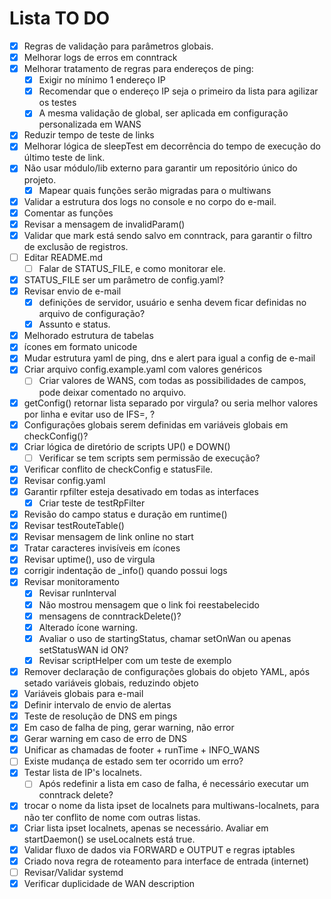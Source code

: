 # Lista TO DO

- [x] Regras de validação para parâmetros globais.
- [x] Melhorar logs de erros em conntrack
- [x] Melhorar tratamento de regras para endereços de ping:
  - [x] Exigir no mínimo 1 endereço IP
  - [x] Recomendar que o endereço IP seja o primeiro da lista para agilizar os testes
  - [x] A mesma validação de global, ser aplicada em configuração personalizada em WANS
- [x] Reduzir tempo de teste de links
- [x] Melhorar lógica de sleepTest em decorrência do tempo de execução do último teste de link.
- [x] Não usar módulo/lib externo para garantir um repositório único do projeto.
  - [x] Mapear quais funções serão migradas para o multiwans
- [x] Validar a estrutura dos logs no console e no corpo do e-mail.
- [x] Comentar as funções
- [x] Revisar a mensagem de invalidParam()
- [x] Validar que mark está sendo salvo em conntrack, para garantir o filtro de exclusão de registros.
- [ ] Editar README.md
  - [ ] Falar de STATUS_FILE, e como monitorar ele.
- [x] STATUS_FILE ser um parâmetro de config.yaml?
- [x] Revisar envio de e-mail
  - [x] definições de servidor, usuário e senha devem ficar definidas no arquivo de configuração?
  - [x] Assunto e status.
- [x] Melhorado estrutura de tabelas
- [x] ícones em formato unicode
- [x] Mudar estrutura yaml de ping, dns e alert para igual a config de e-mail
- [x] Criar arquivo config.example.yaml com valores genéricos
  - [ ] Criar valores de WANS, com todas as possibilidades de campos, pode deixar comentado no arquivo.
- [x] getConfig() retornar lista separado por virgula? ou seria melhor valores por linha e evitar uso de IFS=, ?
- [x] Configurações globais serem definidas em variáveis globais em checkConfig()?
- [x] Criar lógica de diretório de scripts UP() e DOWN()
  - [ ] Verificar se tem scripts sem permissão de execução?
- [x] Verificar conflito de checkConfig e statusFile.
- [x] Revisar config.yaml
- [x] Garantir rpfilter esteja desativado em todas as interfaces
  - [x] Criar teste de testRpFilter
- [x] Revisão do campo status e duração em runtime()
- [x] Revisar testRouteTable()
- [x] Revisar mensagem de link online no start
- [x] Tratar caracteres invisíveis em ícones
- [x] Revisar uptime(), uso de virgula
- [x] corrigir indentação de _info() quando possui logs
- [x] Revisar monitoramento
  - [x] Revisar runInterval
  - [x] Não mostrou mensagem que o link foi reestabelecido
  - [x] mensagens de conntrackDelete()?
  - [x] Alterado ícone warning.
  - [x] Avaliar o uso de startingStatus, chamar setOnWan ou apenas setStatusWAN id ON?
  - [x] Revisar scriptHelper com um teste de exemplo
- [x] Remover declaração de configurações globais do objeto YAML, após setado variáveis globais, reduzindo objeto
- [x] Variáveis globais para e-mail
- [x] Definir intervalo de envio de alertas
- [x] Teste de resolução de DNS em pings
- [x] Em caso de falha de ping, gerar warning, não error
- [x] Gerar warning em caso de erro de DNS
- [x] Unificar as chamadas de footer + runTime + INFO_WANS
- [ ] Existe mudança de estado sem ter ocorrido um erro?
- [x] Testar lista de IP's localnets.
  - [ ] Após redefinir a lista em caso de falha, é necessário executar um conntrack delete?
- [x] trocar o nome da lista ipset de localnets para multiwans-localnets, para não ter conflito de nome com outras listas.
- [x] Criar lista ipset localnets, apenas se necessário. Avaliar em startDaemon() se useLocalnets está true.
- [x] Validar fluxo de dados via FORWARD e OUTPUT e regras iptables
- [x] Criado nova regra de roteamento para interface de entrada (internet)
- [ ] Revisar/Validar systemd
- [x] Verificar duplicidade de WAN description
